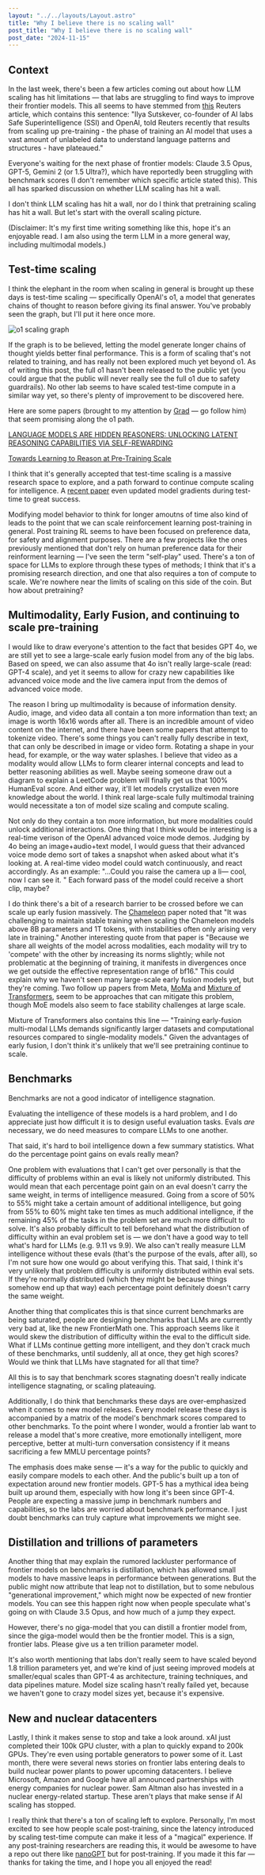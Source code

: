 ```yaml
---
layout: "../../layouts/Layout.astro"
title: "Why I believe there is no scaling wall"
post_title: "Why I believe there is no scaling wall"
post_date: "2024-11-15"
---
```


## Context
In the last week, there's been a few articles coming out about how LLM scaling has hit limitations — that labs are struggling to find ways to improve their frontier models. This all seems to have stemmed from [this](https://www.reuters.com/technology/artificial-intelligence/openai-rivals-seek-new-path-smarter-ai-current-methods-hit-limitations-2024-11-11/) Reuters article, which contains this sentence: "Ilya Sutskever, co-founder of AI labs Safe Superintelligence (SSI) and OpenAI, told Reuters recently that results from scaling up pre-training - the phase of training an AI model that uses a vast amount of unlabeled data to understand language patterns and structures - have plateaued."

Everyone's waiting for the next phase of frontier models: Claude 3.5 Opus, GPT-5, Gemini 2 (or 1.5 Ultra?), which have reportedly been struggling with benchmark scores (I don't remember which specific article stated this). This all has sparked discussion on whether LLM scaling has hit a wall. 

I don't think LLM scaling has hit a wall, nor do I think that pretraining scaling has hit a wall. But let's start with the overall scaling picture. 

(Disclaimer: It's my first time writing something like this, hope it's an enjoyable read. I am also using the term LLM in a more general way, including multimodal models.)

## Test-time scaling
I think the elephant in the room when scaling in general is brought up these days is test-time scaling — specifically OpenAI's o1, a model that generates chains of thought to reason before giving its final answer. You've probably seen the graph, but I'll put it here once more.

![o1 scaling graph](./o1-graph.png)

If the graph is to be believed, letting the model generate longer chains of thought yields better final performance. This is a form of scaling that's not related to training, and has really not been explored much yet beyond o1. As of writing this post, the full o1 hasn't been released to the public yet (you could argue that the public will never really see the full o1 due to safety guardrails). No other lab seems to have scaled test-time compute in a similar way yet, so there's plenty of improvement to be discovered here.

Here are some papers (brought to my attention by [Grad](https://x.com/Grad62304977) — go follow him) that seem promising along the o1 path.

[LANGUAGE MODELS ARE HIDDEN REASONERS: UNLOCKING LATENT REASONING CAPABILITIES VIA SELF-REWARDING](https://arxiv.org/pdf/2411.04282)

[Towards Learning to Reason at Pre-Training Scale](https://openreview.net/forum?id=BGnm7Lo8oW)

I think that it's generally accepted that test-time scaling is a massive research space to explore, and a path forward to continue compute scaling for intelligence. A [recent paper](https://ekinakyurek.github.io/papers/ttt.pdf) even updated model gradients during test-time to great success.

Modifying model behavior to think for longer amoutns of time also kind of leads to the point that we can scale reinforcement learning post-training in general. Post training RL seems to have been focused on preference data, for safety and alignment purposes. There are a few projects like the ones previously mentioned that don't rely on human preference data for their reinforment learning — I've seen the term "self-play" used. There's a ton of space for LLMs to explore through these types of methods; I think that it's a promising research direction, and one that also requires a ton of compute to scale. We're nowhere near the limits of scaling on this side of the coin. But how about pretraining?

## Multimodality, Early Fusion, and continuing to scale pre-training

I would like to draw everyone's attention to the fact that besides GPT 4o, we are still yet to see a large-scale early fusion model from any of the big labs. Based on speed, we can also assume that 4o isn't really large-scale (read: GPT-4 scale), and yet it seems to allow for crazy new capabilities like advanced voice mode and the live camera input from the demos of advanced voice mode.

The reason I bring up multimodality is because of information density. Audio, image, and video data all contain a ton more information than text; an image is worth 16x16 words after all. There is an incredible amount of video content on the internet, and there have been some papers that attempt to tokenize video. There's some things you can't really fully describe in text, that can only be described in image or video form. Rotating a shape in your head, for example, or the way water splashes. I believe that video as a modality would allow LLMs to form clearer internal concepts and lead to better reasoning abilities as well. Maybe seeing someone draw out a diagram to explain a LeetCode problem will finally get us that 100% HumanEval score. And either way, it'll let models crystallize even more knowledge about the world. I think real large-scale fully multimodal training would necessitate a ton of model size scaling and compute scaling.

Not only do they contain a ton more information, but more modalities could unlock additional interactions. One thing that I think would be interesting is a real-time verison of the OpenAI advanced voice mode demos. Judging by 4o being an image+audio+text model, I would guess that their advanced voice mode demo sort of takes a snapshot when asked about what it's looking at. A real-time video model could watch continuously, and react accordingly. As an example:
"...Could you raise the camera up a li— cool, now I can see it. " Each forward pass of the model could receive a short clip, maybe?

I do think there's a bit of a research barrier to be crossed before we can scale up early fusion massively. The [Chameleon](https://arxiv.org/pdf/2405.09818) paper noted that "It was challenging to maintain stable training when scaling the Chameleon models above 8B parameters and 1T tokens, with instabilities often only arising very late in training." Another interesting quote from that paper is "Because we share all weights of the model across modalities, each modality will try to 'compete' with the other by increasing its norms slightly; while not problematic at the beginning of training, it manifests in divergences once we get outside the effective representation range of bf16." This could explain why we haven't seen many large-scale early fusion models yet, but they're coming. Two follow up papers from Meta, [MoMa](https://arxiv.org/pdf/2407.21770v1) and [Mixture of Transformers](https://arxiv.org/pdf/2411.04996), seem to be approaches that can mitigate this problem, though MoE models also seem to face stability challenges at large scale.

Mixture of Transformers also contains this line — "Training early-fusion multi-modal LLMs demands significantly larger datasets and computational resources compared to single-modality models." Given the advantages of early fusion, I don't think it's unlikely that we'll see pretraining continue to scale.

## Benchmarks

Benchmarks are not a good indicator of intelligence stagnation.

Evaluating the intelligence of these models is a hard problem, and I do appreciate just how difficult it is to design useful evaluation tasks. Evals *are* necessary, we do need measures to compare LLMs to one another.

That said, it's hard to boil intelligence down a few summary statistics. What do the percentage point gains on evals really mean? 

One problem with evaluations that I can't get over personally is that the difficulty of problems within an eval is likely not uniformly distributed. This would mean that each percentage point gain on an eval doesn't carry the same weight, in terms of intelligence measured. Going from a score of 50% to 55% might take a certain amount of additional intelligence, but going from 55% to 60% might take ten times as much additional intellignce, if the remaining 45% of the tasks in the problem set are much more difficult to solve. It's also probably difficult to tell beforehand what the distribution of difficulty within an eval problem set is — we don't have a good way to tell what's hard for LLMs (e.g. 9.11 vs 9.9). We also can't really measure LLM intelligence without these evals (that's the purpose of the evals, after all), so I'm not sure how one would go about verifying this. That said, I think it's very unlikely that problem difficulty is uniformly distributed within eval sets. If they're normally distributed (which they might be because things somehow end up that way) each percentage point definitely doesn't carry the same weight.

Another thing that complicates this is that since current benchmarks are being saturated, people are designing benchmarks that LLMs are currently very bad at, like the new FrontierMath one. This approach seems like it would skew the distribution of difficulty within the eval to the difficult side. What if LLMs continue getting more intelligent, and they don't crack much of these benchmarks, until suddenly, all at once, they get high scores? Would we think that LLMs have stagnated for all that time?

All this is to say that benchmark scores stagnating doesn't really indicate intelligence stagnating, or scaling plateauing.

Additionally, I do think that benchmarks these days are over-emphasized when it comes to new model releases. Every model release these days is accompanied by a matrix of the model's benchmark scores compared to other benchmarks. To the point where I wonder, would a frontier lab want to release a model that's more creative, more emotionally intelligent, more perceptive, better at multi-turn conversation consistency if it means sacrificing a few MMLU percentage points? 

The emphasis does make sense — it's a way for the public to quickly and easily compare models to each other. And the public's built up a ton of expectation around new frontier models. GPT-5 has a mythical idea being built up around them, especially with how long it's been since GPT-4. People are expecting a massive jump in benchmark numbers and capabilities, so the labs are worried about benchmark performance. I just doubt benchmarks can truly capture what improvements we might see.

## Distillation and trillions of parameters

Another thing that may explain the rumored lackluster performance of frontier models on benchmarks is distillation, which has allowed small models to have massive leaps in performance between generations. But the public might now attribute that leap not to distillation, but to some nebulous "generational improvement," which might now be expected of new frontier models. You can see this happen right now when people speculate what's going on with Claude 3.5 Opus, and how much of a jump they expect.

However, there's no giga-model that you can distill a frontier model from, since the giga-model would then be the frontier model. This is a sign, frontier labs. Please give us a ten trillion parameter model.

It's also worth mentioning that labs don't really seem to have scaled beyond 1.8 trillion parameters yet, and we're kind of just seeing improved models at smaller/equal scales than GPT-4 as architecture, training techniques, and data pipelines mature. Model size scaling hasn't really failed yet, because we haven't gone to crazy model sizes yet, because it's expensive.

## New and nuclear datacenters
Lastly, I think it makes sense to stop and take a look around. xAI just completed their 100k GPU cluster, with a plan to quickly expand to 200k GPUs. They're even using portable generators to power some of it. Last month, there were several news stories on frontier labs entering deals to build nuclear power plants to power upcoming datacenters. I believe Microsoft, Amazon and Google have all announced partnerships with energy companies for nuclear power. Sam Altman also has invested in a nuclear energy-related startup. These aren't plays that make sense if AI scaling has stopped.

I really think that there's a ton of scaling left to explore. Personally, I'm most excited to see how people scale post-training, since the latency introduced by scaling test-time compute can make it less of a "magical" experience. If any post-training researchers are reading this, it would be awesome to have a repo out there like [nanoGPT](https://github.com/karpathy/nanoGPT) but for post-training. If you made it this far — thanks for taking the time, and I hope you all enjoyed the read!
